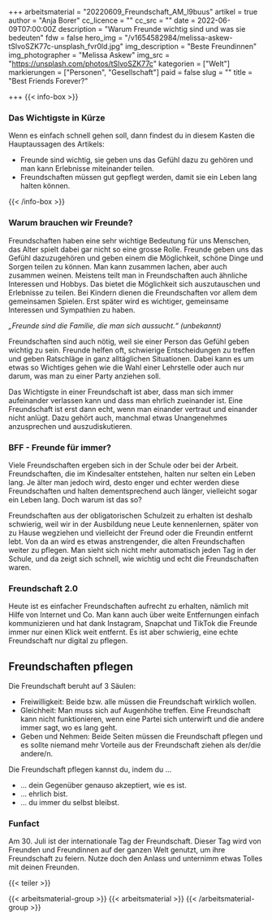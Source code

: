 +++
arbeitsmaterial = "20220609_Freundschaft_AM_l9buus"
artikel = true
author = "Anja Borer"
cc_licence = ""
cc_src = ""
date = 2022-06-09T07:00:00Z
description = "Warum Freunde wichtig sind und was sie bedeuten"
fdw = false
hero_img = "/v1654582984/melissa-askew-tSlvoSZK77c-unsplash_fvr0ld.jpg"
img_description = "Beste Freundinnen"
img_photographer = "Melissa Askew"
img_src = "https://unsplash.com/photos/tSlvoSZK77c"
kategorien = ["Welt"]
markierungen = ["Personen", "Gesellschaft"]
paid = false
slug = ""
title = "Best Friends Forever?"

+++
{{< info-box >}} <h3>Das Wichtigste in Kürze</h3>

<p>Wenn es einfach schnell gehen soll, dann findest du in diesem Kasten die Hauptaussagen des Artikels:</p>

<ul>

<li>Freunde sind wichtig, sie geben uns das Gefühl dazu zu gehören und man kann Erlebnisse miteinander teilen.</li>

<li>Freundschaften müssen gut gepflegt werden, damit sie ein Leben lang halten können.</li>

</ul> {{< /info-box >}}

### Warum brauchen wir Freunde?

Freundschaften haben eine sehr wichtige Bedeutung für uns Menschen, das Alter spielt dabei gar nicht so eine grosse Rolle. Freunde geben uns das Gefühl dazuzugehören und geben einem die Möglichkeit, schöne Dinge und Sorgen teilen zu können. Man kann zusammen lachen, aber auch zusammen weinen. Meistens teilt man in Freundschaften auch ähnliche Interessen und Hobbys. Das bietet die Möglichkeit sich auszutauschen und Erlebnisse zu teilen. Bei Kindern dienen die Freundschaften vor allem dem gemeinsamen Spielen. Erst später wird es wichtiger, gemeinsame Interessen und Sympathien zu haben.

_„Freunde sind die Familie, die man sich aussucht.“ (unbekannt)_

Freundschaften sind auch nötig, weil sie einer Person das Gefühl geben wichtig zu sein. Freunde helfen oft, schwierige Entscheidungen zu treffen und geben Ratschläge in ganz alltäglichen Situationen. Dabei kann es um etwas so Wichtiges gehen wie die Wahl einer Lehrstelle oder auch nur darum, was man zu einer Party anziehen soll.

Das Wichtigste in einer Freundschaft ist aber, dass man sich immer aufeinander verlassen kann und dass man ehrlich zueinander ist. Eine Freundschaft ist erst dann echt, wenn man einander vertraut und einander nicht anlügt. Dazu gehört auch, manchmal etwas Unangenehmes anzusprechen und auszudiskutieren.

### BFF - Freunde für immer?

Viele Freundschaften ergeben sich in der Schule oder bei der Arbeit. Freundschaften, die im Kindesalter entstehen, halten nur selten ein Leben lang. Je älter man jedoch wird, desto enger und echter werden diese Freundschaften und halten dementsprechend auch länger, vielleicht sogar ein Leben lang. Doch warum ist das so?

Freundschaften aus der obligatorischen Schulzeit zu erhalten ist deshalb schwierig, weil wir in der Ausbildung neue Leute kennenlernen, später von zu Hause wegziehen und vielleicht der Freund oder die Freundin entfernt lebt. Von da an wird es etwas anstrengender, die alten Freundschaften weiter zu pflegen. Man sieht sich nicht mehr automatisch jeden Tag in der Schule, und da zeigt sich schnell, wie wichtig und echt die Freundschaften waren.

### Freundschaft 2.0

Heute ist es einfacher Freundschaften aufrecht zu erhalten, nämlich mit Hilfe von Internet und Co. Man kann auch über weite Entfernungen einfach kommunizieren und hat dank Instagram, Snapchat und TikTok die Freunde immer nur einen Klick weit entfernt. Es ist aber schwierig, eine echte Freundschaft nur digital zu pflegen.

## Freundschaften pflegen

Die Freundschaft beruht auf 3 Säulen:

* Freiwilligkeit: Beide bzw. alle müssen die Freundschaft wirklich wollen.
* Gleichheit: Man muss sich auf Augenhöhe treffen. Eine Freundschaft kann nicht funktionieren, wenn eine Partei sich unterwirft und die andere immer sagt, wo es lang geht.
* Geben und Nehmen: Beide Seiten müssen die Freundschaft pflegen und es sollte niemand mehr Vorteile aus der Freundschaft ziehen als der/die andere/n.

Die Freundschaft pflegen kannst du, indem du …

* … dein Gegenüber genauso akzeptiert, wie es ist.
* … ehrlich bist.
* … du immer du selbst bleibst.

### Funfact

Am 30. Juli ist der internationale Tag der Freundschaft. Dieser Tag wird von Freunden und Freundinnen auf der ganzen Welt genutzt, um ihre Freundschaft zu feiern. Nutze doch den Anlass und unternimm etwas Tolles mit deinen Freunden.

{{< teiler >}}

{{< arbeitsmaterial-group >}}
{{< arbeitsmaterial >}}
{{< /arbeitsmaterial-group >}}
